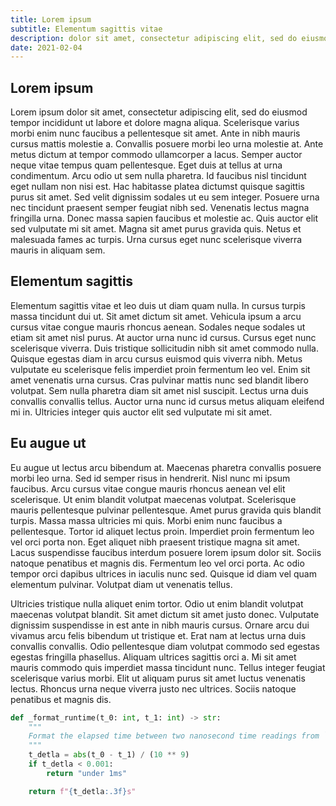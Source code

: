 ```yaml
---
title: Lorem ipsum
subtitle: Elementum sagittis vitae
description: dolor sit amet, consectetur adipiscing elit, sed do eiusmod tempor incididunt ut labore et dolore magna aliqua
date: 2021-02-04
---
```


## Lorem ipsum

Lorem ipsum dolor sit amet, consectetur adipiscing elit, sed do eiusmod tempor incididunt ut labore et dolore magna aliqua. Scelerisque varius morbi enim nunc faucibus a pellentesque sit amet. Ante in nibh mauris cursus mattis molestie a. Convallis posuere morbi leo urna molestie at. Ante metus dictum at tempor commodo ullamcorper a lacus. Semper auctor neque vitae tempus quam pellentesque. Eget duis at tellus at urna condimentum. Arcu odio ut sem nulla pharetra. Id faucibus nisl tincidunt eget nullam non nisi est. Hac habitasse platea dictumst quisque sagittis purus sit amet. Sed velit dignissim sodales ut eu sem integer. Posuere urna nec tincidunt praesent semper feugiat nibh sed. Venenatis lectus magna fringilla urna. Donec massa sapien faucibus et molestie ac. Quis auctor elit sed vulputate mi sit amet. Magna sit amet purus gravida quis. Netus et malesuada fames ac turpis. Urna cursus eget nunc scelerisque viverra mauris in aliquam sem.

## Elementum sagittis

Elementum sagittis vitae et leo duis ut diam quam nulla. In cursus turpis massa tincidunt dui ut. Sit amet dictum sit amet. Vehicula ipsum a arcu cursus vitae congue mauris rhoncus aenean. Sodales neque sodales ut etiam sit amet nisl purus. At auctor urna nunc id cursus. Cursus eget nunc scelerisque viverra. Duis tristique sollicitudin nibh sit amet commodo nulla. Quisque egestas diam in arcu cursus euismod quis viverra nibh. Metus vulputate eu scelerisque felis imperdiet proin fermentum leo vel. Enim sit amet venenatis urna cursus. Cras pulvinar mattis nunc sed blandit libero volutpat. Sem nulla pharetra diam sit amet nisl suscipit. Lectus urna duis convallis convallis tellus. Auctor urna nunc id cursus metus aliquam eleifend mi in. Ultricies integer quis auctor elit sed vulputate mi sit amet.

## Eu augue ut

Eu augue ut lectus arcu bibendum at. Maecenas pharetra convallis posuere morbi leo urna. Sed id semper risus in hendrerit. Nisl nunc mi ipsum faucibus. Arcu cursus vitae congue mauris rhoncus aenean vel elit scelerisque. Ut enim blandit volutpat maecenas volutpat. Scelerisque mauris pellentesque pulvinar pellentesque. Amet purus gravida quis blandit turpis. Massa massa ultricies mi quis. Morbi enim nunc faucibus a pellentesque. Tortor id aliquet lectus proin. Imperdiet proin fermentum leo vel orci porta non.
Eget aliquet nibh praesent tristique magna sit amet. Lacus suspendisse faucibus interdum posuere lorem ipsum dolor sit. Sociis natoque penatibus et magnis dis. Fermentum leo vel orci porta. Ac odio tempor orci dapibus ultrices in iaculis nunc sed. Quisque id diam vel quam elementum pulvinar. Volutpat diam ut venenatis tellus.

Ultricies tristique nulla aliquet enim tortor. Odio ut enim blandit volutpat maecenas volutpat blandit. Sit amet dictum sit amet justo donec. Vulputate dignissim suspendisse in est ante in nibh mauris cursus. Ornare arcu dui vivamus arcu felis bibendum ut tristique et. Erat nam at lectus urna duis convallis convallis. Odio pellentesque diam volutpat commodo sed egestas egestas fringilla phasellus.
Aliquam ultrices sagittis orci a. Mi sit amet mauris commodo quis imperdiet massa tincidunt nunc. Tellus integer feugiat scelerisque varius morbi. Elit ut aliquam purus sit amet luctus venenatis lectus. Rhoncus urna neque viverra justo nec ultrices. Sociis natoque penatibus et magnis dis.

```python
def _format_runtime(t_0: int, t_1: int) -> str:
    """
    Format the elapsed time between two nanosecond time readings from `time.time_ns`.
    """
    t_detla = abs(t_0 - t_1) / (10 ** 9)
    if t_detla < 0.001:
        return "under 1ms"

    return f"{t_detla:.3f}s"
```
